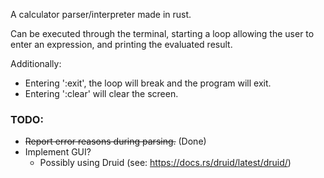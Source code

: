 A calculator parser/interpreter made in rust.

Can be executed through the terminal, starting a loop allowing the user to enter an expression, and printing the evaluated result.

Additionally:
 - Entering ':exit', the loop will break and the program will exit.
 - Entering ':clear' will clear the screen. 

### TODO:

  - ~~Report error reasons during parsing.~~ (Done)
  - Implement GUI?
    - Possibly using Druid (see: https://docs.rs/druid/latest/druid/)